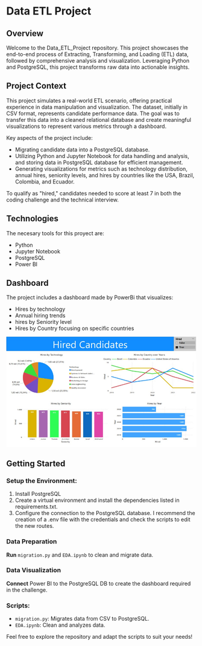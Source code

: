 # Data ETL Project

## Overview

Welcome to the Data_ETL_Project repository. This project showcases the end-to-end process of Extracting, Transforming, and Loading (ETL) data, followed by comprehensive analysis and visualization. Leveraging Python and PostgreSQL, this project transforms raw data into actionable insights.

## Project Context

This project simulates a real-world ETL scenario, offering practical experience in data manipulation and visualization. The dataset, initially in CSV format, represents candidate performance data. The goal was to transfer this data into a cleaned relational database and create meaningful visualizations to represent various metrics through a dashboard.

Key aspects of the project include:

- Migrating candidate data into a PostgreSQL database.
- Utilizing Python and Jupyter Notebook for data handling and analysis, and storing data in PostgreSQL database for efficient management.
- Generating visualizations for metrics such as technology distribution, annual hires, seniority levels, and hires by countries like the USA, Brazil, Colombia, and Ecuador.


To qualify as "hired," candidates needed to score at least 7 in both the coding challenge and the technical interview.

## Technologies

The necesary tools for this proyect are:

- Python
- Jupyter Notebook
- PostgreSQL
- Power BI

## Dashboard

The project includes a dashboard made by PowerBi that visualizes:

- Hires by technology
- Annual hiring trends
- hires by Seniority level
- Hires by Country focusing on specific countries

![Dashboard](data-README.md\DashboardScreenshot.png)

## Getting Started

### Setup the Environment:

1. Install PostgreSQL
2. Create a virtual environment and install the dependencies listed in requirements.txt.
3. Configure the connection to the PostgreSQL database. I recommend the creation of a .env file with the credentials and check the scripts to edit the new routes.

### Data Preparation

**Run** `migration.py` and `EDA.ipynb` to clean and migrate data.

### Data Visualization

**Connect** Power BI to the PostgreSQL DB to create the dashboard required in the challenge.

### Scripts:

- `migration.py`: Migrates data from CSV to PostgreSQL.
- `EDA.ipynb`: Clean and analyzes data.


Feel free to explore the repository and adapt the scripts to suit your needs!
